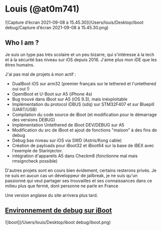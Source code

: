 # Louis (@at0m741)



![Capture d’écran 2021-09-08 à 15.45.30](/Users/louis/Desktop/iboot debug/Capture d’écran 2021-09-08 à 15.45.30.png)



## Who I am ?

Je suis un type pas très scolaire et un peu bizarre, qui s'intéresse à la tech et à la sécurité bas niveau sur iOS depuis 2016. J'aime plus mon iDE que les êtres humains.

J'ai pas mal de projets à mon actif :																											

- DualBoot iOS sur arm32 (premier français sur le tethered et l'untethered oui oui !)
- OpeniBoot et U-Boot sur A5 (iPhone 4s)
- Bug trouvé dans iBoot sur A5 (iOS 9.3), mais inéxploitable
- Implémentation du protocol iDBUS (sdq) sur STM32F407 et sur Bluepill (UART/USB)
- Compilation du code source de iBoot (et modification pour le démarrage des versions DEBUG)
- Implémentation Untethered de iBoot DEV/DEBUG sur A5
- Modification du src de iBoot et ajout de fonctions "maison" à des fins de debug 
- Debug bas niveau sur iOS via SWD (Astris/Kong cable)
- Création de payloads pour iBoot32 et iBoot64 sur la base de iBEX avec l'exemple de Starinjector.
- intégration d'appareils A5 dans Checkm8 (fonctionne mal mais rmsigncheck possible)                                     	

D'autres projets sont en cours bien évidement, certains resterons privés. Je ne suis en aucun cas un développeur de jailbreak, je ne suis qu'un passionné qui veut partager ses trouvailles et ses connaissances dans ce milieu plus que fermé, dont personne ne parle en France 

Une version anglaise du site arrivera plus tard.





## [Environnement de debug sur iBoot](https://at0m741.github.io/ibootdebug/environnement-de-Debug-sur-iBoot.html)

![iboot](/Users/louis/Desktop/iboot debug/iboot.png)



